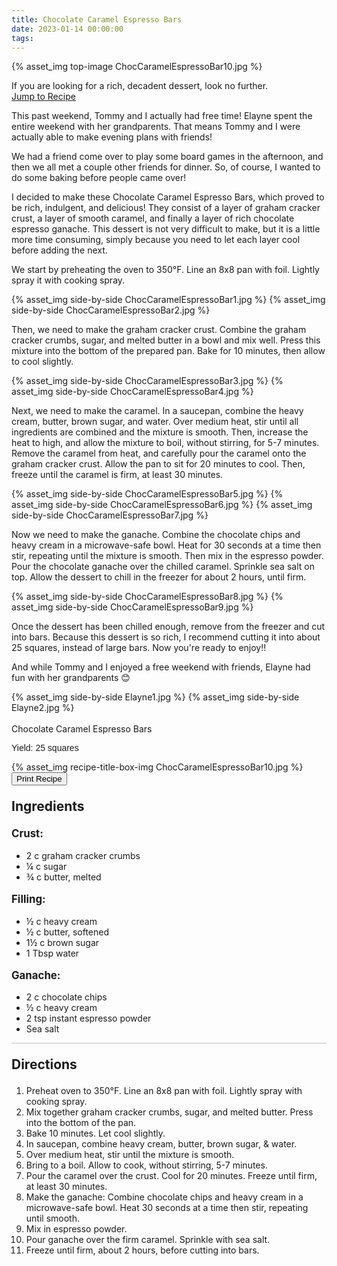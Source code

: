 ```yaml
---
title: Chocolate Caramel Espresso Bars
date: 2023-01-14 00:00:00
tags:
---
```


{% asset_img top-image ChocCaramelEspressoBar10.jpg %}
<div class="post-body">
If you are looking for a rich, decadent dessert, look no further. 

<br>
<!--more-->

<a class="jump-to-recipe-btn" href="#recipejump"> 
    Jump to Recipe
</a>

This past weekend, Tommy and I actually had free time! Elayne spent the entire weekend with her grandparents. That means Tommy and I were actually able to make evening plans with friends! 

We had a friend come over to play some board games in the afternoon, and then we all met a couple other friends for dinner. So, of course, I wanted to do some baking before people came over! 

I decided to make these Chocolate Caramel Espresso Bars, which proved to be rich, indulgent, and delicious! They consist of a layer of graham cracker crust, a layer of smooth caramel, and finally a layer of rich chocolate espresso ganache. This dessert is not very difficult to make, but it is a little  more time consuming, simply because you need to let each layer cool before adding the next. 

We start by preheating the oven to 350°F. Line an 8x8 pan with foil. Lightly spray it with cooking spray. 
<div style="display:flex;">
    {% asset_img side-by-side ChocCaramelEspressoBar1.jpg %}
    {% asset_img side-by-side ChocCaramelEspressoBar2.jpg %}
</div>

Then, we need to make the graham cracker crust. Combine the graham cracker crumbs, sugar, and melted butter in a bowl and mix well. Press this mixture into the bottom of the prepared pan. Bake for 10 minutes, then allow to cool slightly.

<div style="display:flex;">
    {% asset_img side-by-side ChocCaramelEspressoBar3.jpg %}
    {% asset_img side-by-side ChocCaramelEspressoBar4.jpg %}
</div>

Next, we need to make the caramel. In a saucepan, combine the heavy cream, butter, brown sugar, and water. Over medium heat, stir until all ingredients are combined and the mixture is smooth. Then, increase the heat to high, and allow the mixture to boil, without stirring, for 5-7 minutes. Remove the caramel from heat, and carefully pour the caramel onto the graham cracker crust. Allow the pan to sit for 20 minutes to cool. Then, freeze until the caramel is firm, at least 30 minutes.

<div style="display:flex;">
    {% asset_img side-by-side ChocCaramelEspressoBar5.jpg %}
    {% asset_img side-by-side ChocCaramelEspressoBar6.jpg %}
    {% asset_img side-by-side ChocCaramelEspressoBar7.jpg %}
</div>

Now we need to make the ganache. Combine the chocolate chips and heavy cream in a microwave-safe bowl. Heat for 30 seconds at a time then stir, repeating until the mixture is smooth. Then mix in the espresso powder. Pour the chocolate ganache over the chilled caramel. Sprinkle sea salt on top. Allow the dessert to chill in the freezer for about 2 hours, until firm.

<div style="display:flex;">
    {% asset_img side-by-side ChocCaramelEspressoBar8.jpg %}
    {% asset_img side-by-side ChocCaramelEspressoBar9.jpg %}
</div>

Once the dessert has been chilled enough, remove from the freezer and cut into bars. Because this dessert is so rich, I recommend cutting it into about 25 squares, instead of large bars. Now you're ready to enjoy!! 

And while Tommy and I enjoyed a free weekend with friends, Elayne had fun with her grandparents 😊
<div style="display:flex;">
    {% asset_img side-by-side Elayne1.jpg %}
    {% asset_img side-by-side Elayne2.jpg %}
</div>

<br>
</div>

<div id="recipejump"></div>
<div id="recipe">
    <div class="recipe-box">
        <div class="recipe-title-box">
            <div>
                <div class="recipe-title-box-title">
                    <div class="recipe-title-box-header">Chocolate Caramel Espresso Bars</div>
                </div>
                <p class="recipe-title-box-title" style="font-family: Arial;">Yield: 25 squares</p>
            </div>
            {% asset_img recipe-title-box-img ChocCaramelEspressoBar10.jpg %}
            <button class="print-recipe"
                    type="button"
                    onclick="printDIV('recipe')" >
                Print Recipe
            </button>
        </div>
        <p style="font-size:150%;"><b>Ingredients</b></p>
        <p style="font-size:120%;"><b>Crust:</b></p>
        <ul class="post-body">
                <li>2 c graham cracker crumbs</li>
                <li>¼ c sugar</li>
                <li>¾ c butter, melted</li>
        </ul>
        <p style="font-size:120%;"><b>Filling:</b></p>
        <ul class="post-body">
                <li>½ c heavy cream</li>
                <li>½ c butter, softened</li>
                <li>1½ c brown sugar</li>
                <li>1 Tbsp water</li>
        </ul>
        <p style="font-size:120%;"><b>Ganache:</b></p>
        <ul class="post-body">
                <li>2 c chocolate chips</li>
                <li>½ c heavy cream</li>
                <li>2 tsp instant espresso powder</li>
                <li>Sea salt</li>
        </ul>
        <hr style="height:1px;background-color:rgb(189, 189, 189) ">
        <p style="font-size:150%;"><b>Directions</b></p>
        <ol class="post-body">
            <li>Preheat oven to 350°F. Line an 8x8 pan with foil. Lightly spray with cooking spray.</li>
            <li>Mix together graham cracker crumbs, sugar, and melted butter. Press into the bottom of the pan.</li>
            <li>Bake 10 minutes. Let cool slightly.</li>
            <li>In saucepan, combine heavy cream, butter, brown sugar, & water.</li>
            <li>Over medium heat, stir until the mixture is smooth.</li>
            <li>Bring to a boil. Allow to cook, without stirring, 5-7 minutes.</li>
            <li>Pour the caramel over the crust. Cool for 20 minutes. Freeze until firm, at least 30 minutes.</li>
            <li>Make the ganache: Combine chocolate chips and heavy cream in a microwave-safe bowl. Heat 30 seconds at a time then stir, repeating until smooth.</li>
            <li>Mix in espresso powder.</li>
            <li>Pour ganache over the firm caramel. Sprinkle with sea salt.</li>
            <li>Freeze until firm, about 2 hours, before cutting into bars.</li>
        </ol> 
    </div>
</div>

<br>
